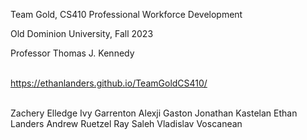 Team Gold, CS410 Professional Workforce Development

Old Dominion University, Fall 2023

Professor Thomas J. Kennedy

<br>https://ethanlanders.github.io/TeamGoldCS410/

<br>
Zachery Elledge
Ivy Garrenton
Alexji Gaston
Jonathan Kastelan
Ethan Landers
Andrew Ruetzel
Ray Saleh
Vladislav Voscanean
